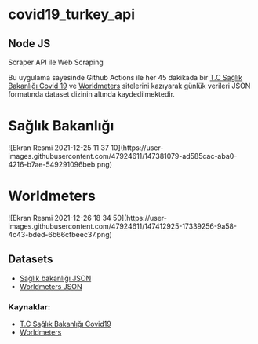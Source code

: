 # covid19_turkey_api
<h2>Node JS</h2>
<p>Scraper API ile Web Scraping</p>


<p>Bu uygulama sayesinde Github Actions ile her 45 dakikada bir <a href="https://covid19.saglik.gov.tr/">T.C Sağlık Bakanlığı Covid 19</a> ve <a href="https://www.worldometers.info/coronavirus/">Worldmeters</a> sitelerini kazıyarak günlük verileri JSON formatında dataset dizinin altında kaydedilmektedir.</p>
<h1>Sağlık Bakanlığı</h1>
![Ekran Resmi 2021-12-25 11 37 10](https://user-images.githubusercontent.com/47924611/147381079-ad585cac-aba0-4216-b7ae-549291096beb.png)
<br>
<h1>Worldmeters</h1>
![Ekran Resmi 2021-12-26 18 34 50](https://user-images.githubusercontent.com/47924611/147412925-17339256-9a58-4c43-bded-6b66cfbeec37.png)
<br>
<h2>Datasets</h2>
<ul>
    <li><a href="https://raw.githubusercontent.com/duhanbayrak/covid19_turkey_api/master/dataset/data_bakanlik.json">Sağlık bakanlığı JSON</a></li>
    <li><a href="https://raw.githubusercontent.com/duhanbayrak/covid19_turkey_api/master/dataset/data_worldmeters.json">Worldmeters JSON</a></li>
</ul>


<h3>Kaynaklar:</h3>

<ul>
    <li><a href="https://covid19.saglik.gov.tr/">T.C Sağlık Bakanlığı Covid19</a></li>
    <li><a href="https://www.worldometers.info/coronavirus/">Worldmeters</a></li>
</ul>
